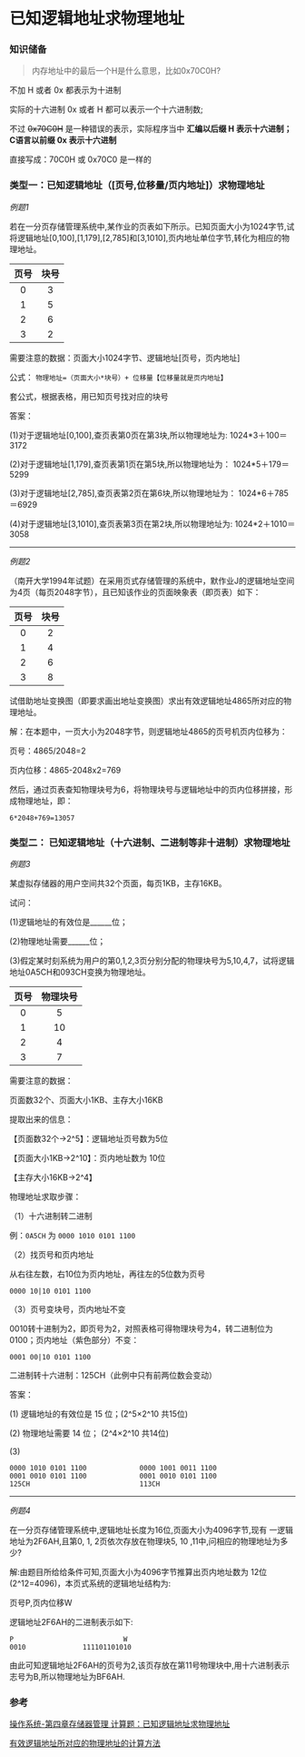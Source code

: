 # 已知逻辑地址求物理地址

### 知识储备

> 内存地址中的最后一个H是什么意思，比如0x70C0H?

不加 H 或者 0x 都表示为十进制

实际的十六进制 0x 或者 H 都可以表示一个十六进制数;

不过 ~~0x70C0H~~ 是一种错误的表示，实际程序当中 **汇编以后缀 H 表示十六进制；C语言以前缀 0x 表示十六进制**

直接写成：70C0H 或 0x70C0 是一样的

### 类型一：已知逻辑地址（[页号,位移量/页内地址]）求物理地址

*例题1*

若在一分页存储管理系统中,某作业的页表如下所示。已知页面大小为1024字节,试将逻辑地址[0,100],[1,179],[2,785]和[3,1010],页内地址单位字节,转化为相应的物理地址。

页号|块号
:-:|:-:
0|3
1|5
2|6
3|2

需要注意的数据：页面大小1024字节、逻辑地址[页号，页内地址]

公式：  `物理地址=（页面大小*块号）+ 位移量【位移量就是页内地址】`

套公式，根据表格，用已知页号找对应的块号

答案：

(1)对于逻辑地址[0,100],查页表第0页在第3块,所以物理地址为:   1024*3＋100＝3172

(2)对于逻辑地址[1,179],查页表第1页在第5块,所以物理地址为： 1024*5＋179＝5299

(3)对于逻辑地址[2,785],查页表第2页在第6块,所以物理地址为： 1024*6＋785＝6929

(4)对于逻辑地址[3,1010],查页表第3页在第2块,所以物理地址为: 1024*2＋1010＝3058

***
*例题2*

（南开大学1994年试题）在采用页式存储管理的系统中，默作业J的逻辑地址空间为4页（每页2048字节），且已知该作业的页面映象表（即页表）如下：

页号|块号
:-:|:-:
0|2
1|4
2|6
3|8

试借助地址变换图（即要求画出地址变换图）求出有效逻辑地址4865所对应的物理地址。

解：在本题中，一页大小为2048字节，则逻辑地址4865的页号机页内位移为：

页号：4865/2048=2

页内位移：4865-2048x2=769

然后，通过页表查知物理块号为6，将物理块号与逻辑地址中的页内位移拼接，形成物理地址，即：

`6*2048+769=13057`

### 类型二： 已知逻辑地址（十六进制、二进制等非十进制）求物理地址
*例题3*

某虚拟存储器的用户空间共32个页面，每页1KB，主存16KB。

试问：

(1)逻辑地址的有效位是______位；

(2)物理地址需要______位；

(3)假定某时刻系统为用户的第0,1,2,3页分别分配的物理块号为5,10,4,7，试将逻辑地址0A5CH和093CH变换为物理地址。

页号|物理块号
:-:|:-:
0|5
1|10
2|4
3|7

需要注意的数据：

页面数32个、页面大小1KB、主存大小16KB

提取出来的信息：

【页面数32个→2^5】：逻辑地址页号数为5位         

【页面大小1KB→2^10】：页内地址数为 10位          

【主存大小16KB→2^4】

物理地址求取步骤：

（1）十六进制转二进制

例：`0A5CH` 为 `0000 1010 0101 1100`

（2）找页号和页内地址

从右往左数，右10位为页内地址，再往左的5位数为页号

`0000 10|10 0101 1100`

（3）页号变块号，页内地址不变

0010转十进制为2，即页号为2，对照表格可得物理块号为4，转二进制位为0100；页内地址（紫色部分）不变：

`0001 00|10 0101 1100`

二进制转十六进制：125CH（此例中只有前两位数会变动）

答案：

(1) 逻辑地址的有效位是 15 位；(2^5×2^10  共15位)

(2) 物理地址需要 14 位； (2^4×2^10  共14位)

(3) 
```
0000 1010 0101 1100             0000 1001 0011 1100
0001 0010 0101 1100             0001 0010 0101 1100
125CH                           113CH
```
***
*例题4*

在一分页存储管理系统中,逻辑地址长度为16位,页面大小为4096字节,现有
一逻辑地址为2F6AH,且第0, 1, 2页依次存放在物理块5, 10 ,11中,问相应的物理地址为多少?

解:由题目所给给条件可知,页面大小为4096字节推算出页内地址数为 12位(2^12=4096)，本页式系统的逻辑地址结构为:

页号P,页内位移W

逻辑地址2F6AH的二进制表示如下:
```
P                           W
0010              111101101010
```

由此可知逻辑地址2F6AH的页号为2,该页存放在第11号物理块中,用十六进制表示志号为B,所以物理地址为BF6AH.

### 参考
[操作系统-第四章存储器管理 计算题：已知逻辑地址求物理地址](https://blog.csdn.net/weixin_43767668/article/details/112798201)

[有效逻辑地址所对应的物理地址的计算方法](https://blog.csdn.net/leves1989/article/details/3305420)
